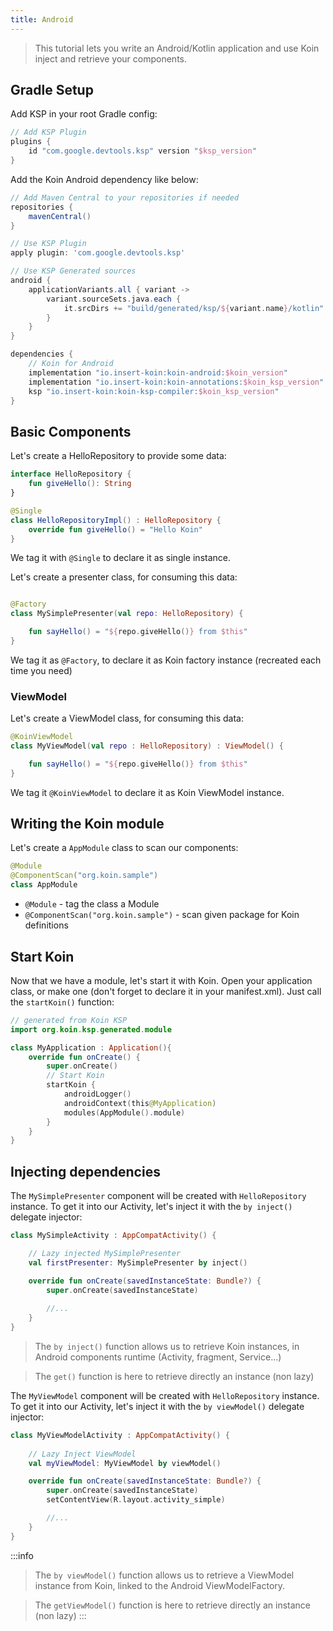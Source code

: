 ```yaml
---
title: Android
---
```


> This tutorial lets you write an Android/Kotlin application and use Koin inject and retrieve your components.

## Gradle Setup

Add KSP in your root Gradle config:

```groovy
// Add KSP Plugin
plugins {
    id "com.google.devtools.ksp" version "$ksp_version"
}
```

Add the Koin Android dependency like below:

```groovy
// Add Maven Central to your repositories if needed
repositories {
	mavenCentral()    
}

// Use KSP Plugin
apply plugin: 'com.google.devtools.ksp'

// Use KSP Generated sources
android {
    applicationVariants.all { variant ->
        variant.sourceSets.java.each {
            it.srcDirs += "build/generated/ksp/${variant.name}/kotlin"
        }
    }
}

dependencies {
    // Koin for Android
    implementation "io.insert-koin:koin-android:$koin_version"
    implementation "io.insert-koin:koin-annotations:$koin_ksp_version"
    ksp "io.insert-koin:koin-ksp-compiler:$koin_ksp_version"
}
```

## Basic Components

Let's create a HelloRepository to provide some data:

```kotlin
interface HelloRepository {
    fun giveHello(): String
}

@Single
class HelloRepositoryImpl() : HelloRepository {
    override fun giveHello() = "Hello Koin"
}
```

We tag it with `@Single` to declare it as single instance.

Let's create a presenter class, for consuming this data:

```kotlin

@Factory
class MySimplePresenter(val repo: HelloRepository) {

    fun sayHello() = "${repo.giveHello()} from $this"
}
```

We tag it as `@Factory`, to declare it as Koin factory instance (recreated each time you need)

### ViewModel

Let's create a ViewModel class, for consuming this data:

```kotlin
@KoinViewModel
class MyViewModel(val repo : HelloRepository) : ViewModel() {

    fun sayHello() = "${repo.giveHello()} from $this"
}
```

We tag it `@KoinViewModel` to declare it as Koin ViewModel instance.


## Writing the Koin module

Let's create a `AppModule` class to scan our components:

```kotlin
@Module
@ComponentScan("org.koin.sample")
class AppModule
```

* `@Module` - tag the class a Module
* `@ComponentScan("org.koin.sample")` - scan given package for Koin definitions

## Start Koin

Now that we have a module, let's start it with Koin. Open your application class, or make one (don't forget to declare it in your manifest.xml). Just call the `startKoin()` function:

```kotlin
// generated from Koin KSP
import org.koin.ksp.generated.module

class MyApplication : Application(){
    override fun onCreate() {
        super.onCreate()
        // Start Koin
        startKoin {
            androidLogger()
            androidContext(this@MyApplication)
            modules(AppModule().module)
        }
    }
}
```

## Injecting dependencies

The `MySimplePresenter` component will be created with `HelloRepository` instance. To get it into our Activity, let's inject it with the `by inject()` delegate injector: 

```kotlin
class MySimpleActivity : AppCompatActivity() {

    // Lazy injected MySimplePresenter
    val firstPresenter: MySimplePresenter by inject()

    override fun onCreate(savedInstanceState: Bundle?) {
        super.onCreate(savedInstanceState)
        
        //...
    }
}
```

> The `by inject()` function allows us to retrieve Koin instances, in Android components runtime (Activity, fragment, Service...)

> The `get()` function is here to retrieve directly an instance (non lazy)

The `MyViewModel` component will be created with `HelloRepository` instance. To get it into our Activity, let's inject it with the `by viewModel()` delegate injector:

```kotlin
class MyViewModelActivity : AppCompatActivity() {
    
    // Lazy Inject ViewModel
    val myViewModel: MyViewModel by viewModel()

    override fun onCreate(savedInstanceState: Bundle?) {
        super.onCreate(savedInstanceState)
        setContentView(R.layout.activity_simple)

        //...
    }
}
```

:::info
>The `by viewModel()` function allows us to retrieve a ViewModel instance from Koin, linked to the Android ViewModelFactory.

> The `getViewModel()` function is here to retrieve directly an instance (non lazy)
:::